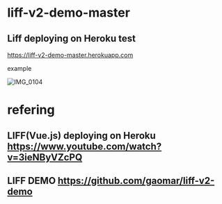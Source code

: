 # liff-v2-demo-master
## Liff deploying on Heroku test
https://liff-v2-demo-master.herokuapp.com

example

![IMG_0104](https://user-images.githubusercontent.com/48044122/86812438-9a60c900-c0b1-11ea-8c15-fe9fb2ebc1fb.GIF)
# refering 

## LIFF(Vue.js) deploying on Heroku https://www.youtube.com/watch?v=3ieNByVZcPQ

## LIFF DEMO https://github.com/gaomar/liff-v2-demo

